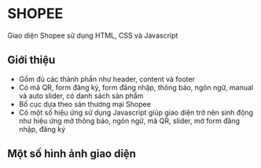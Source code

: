 # SHOPEE
Giao diện Shopee sử dụng HTML, CSS và Javascript

## Giới thiệu
- Gồm đủ các thành phần như header, content và footer
- Có mã QR, form đăng ký, form đăng nhập, thông báo, ngôn ngữ, manual và auto slider, có danh sách sản phẩm
- Bố cục dựa theo sàn thương mại Shopee
- Có một số hiệu ứng sử dụng Javascript giúp giao diện trở nên sinh động như hiệu ứng mở thông báo, ngôn ngữ, mã QR, slider, mở form đăng nhập, đăng ký

## Một số hình ảnh giao diện

